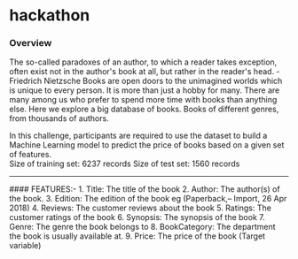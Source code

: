 # hackathon

### Overview <br>
<p>The so-called paradoxes of an author, to which a reader takes exception, often exist not in the author's book at all, but rather in the reader's head. - Friedrich Nietzsche Books are open doors to the unimagined worlds which is unique to every person. It is more than just a hobby for many. There are many among us who prefer to spend more time with books than anything else. Here we explore a big database of books. Books of different genres, from thousands of authors.</p> In this challenge, participants are required to use the dataset to build a Machine Learning model to predict the price of books based on a given set of features.<br> Size of training set: 6237 records Size of test set: 1560 records <br><hr> 
#### FEATURES:-
1. Title: The title of the book 
2. Author: The author(s) of the book.
3. Edition: The edition of the book eg (Paperback,– Import, 26 Apr 2018) 
4. Reviews: The customer reviews about the book 
5. Ratings: The customer ratings of the book
6. Synopsis: The synopsis of the book 
7. Genre: The genre the book belongs to 
8. BookCategory: The department the book is usually available at.
9. Price: The price of the book (Target variable)
